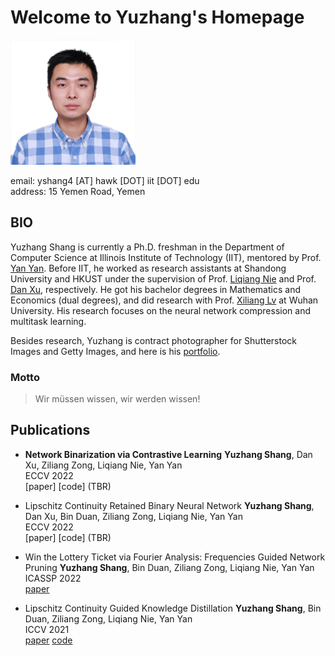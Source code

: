# Welcome to Yuzhang's  Homepage

<img src="yuzhang.png" width="200">
    
email: yshang4 [AT] hawk [DOT] iit [DOT] edu     
address: 15 Yemen Road, Yemen

## BIO
Yuzhang Shang is currently a Ph.D. freshman in the Department of Computer Science at Illinois Institute of Technology (IIT), mentored by Prof. [Yan Yan](https://tomyan555.github.io/). Before IIT, he worked as research assistants at Shandong University and HKUST under the supervision of Prof. [Liqiang Nie](https://liqiangnie.github.io/index.html) and Prof. [Dan Xu](https://www.danxurgb.net/), respectively. He got his bachelor degrees in Mathematics and Economics (dual degrees), and did research with Prof. [Xiliang Lv](http://xllv.whu.edu.cn/) at Wuhan University. His research focuses on the neural network compression and multitask learning.    

Besides research, Yuzhang is contract photographer for Shutterstock Images and Getty Images, and here is his [portfolio](https://500px.com.cn/shang).

### Motto
> Wir müssen wissen, wir werden wissen!

## Publications 

* **Network Binarization via Contrastive Learning**
**Yuzhang Shang**, Dan Xu, Ziliang Zong, Liqiang Nie, Yan Yan  
ECCV 2022  
[paper] [code] (TBR)

* Lipschitz Continuity Retained Binary Neural Network
**Yuzhang Shang**, Dan Xu, Bin Duan, Ziliang Zong, Liqiang Nie, Yan Yan  
ECCV 2022  
[paper] [code] (TBR)

* Win the Lottery Ticket via Fourier Analysis: Frequencies Guided Network Pruning
**Yuzhang Shang**, Bin Duan, Ziliang Zong, Liqiang Nie, Yan Yan  
ICASSP 2022  
[paper](https://arxiv.org/pdf/2201.12712.pdf) 

* Lipschitz Continuity Guided Knowledge Distillation
**Yuzhang Shang**, Bin Duan, Ziliang Zong, Liqiang Nie, Yan Yan  
ICCV 2021  
[paper](https://openaccess.thecvf.com/content/ICCV2021/papers/Shang_Lipschitz_Continuity_Guided_Knowledge_Distillation_ICCV_2021_paper.pdf)  [code](https://github.com/42Shawn/LONDON/tree/master)    


<!-- You can use the [editor on GitHub](https://github.com/42Shawn/yuzhang-github.io/edit/gh-pages/index.md) to maintain and preview the content for your website in Markdown files.

Whenever you commit to this repository, GitHub Pages will run [Jekyll](https://jekyllrb.com/) to rebuild the pages in your site, from the content in your Markdown files.

### Markdown

Markdown is a lightweight and easy-to-use syntax for styling your writing. It includes conventions for

```markdown
Syntax highlighted code block

# Header 1
## Header 2
### Header 3

- Bulleted
- List

1. Numbered
2. List

**Bold** and _Italic_ and `Code` text

[Link](url) and ![Image](src)
```

For more details see [GitHub Flavored Markdown](https://guides.github.com/features/mastering-markdown/).

### Jekyll Themes

Your Pages site will use the layout and styles from the Jekyll theme you have selected in your [repository settings](https://github.com/42Shawn/yuzhang-github.io/settings/pages). The name of this theme is saved in the Jekyll `_config.yml` configuration file.

### Support or Contact

Having trouble with Pages? Check out our [documentation](https://docs.github.com/categories/github-pages-basics/) or [contact support](https://support.github.com/contact) and we’ll help you sort it out.
 -->
